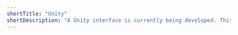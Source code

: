 ```yaml
---
shortTitle: "Unity"
shortDescription: "A Unity interface is currently being developed. This interface allows a user to create their own prefabs and spawn them in the Unity simulator environment as Scenic objects/agents when running a Scenic program."
---
```

